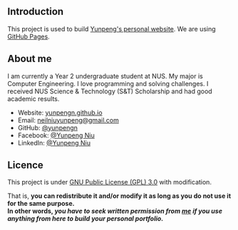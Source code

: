 ## Introduction
This project is used to build [Yunpeng's personal website](https://yunpengn.github.io/). We are using [GitHub Pages](https://pages.github.com/).

## About me
I am currently a Year 2 undergraduate student at NUS. My major is Computer Engineering. I love programming and solving challenges. I received NUS Science & Technology (S&T) Scholarship and had good academic results.

- Website: [yunpengn.github.io](https://yunpengn.github.io/)
- Email: neilniuyunpeng@gmail.com
- GitHub: [@yunpengn](https://www.github.com/yunpengn/)
- Facebook: [@Yunpeng Niu](https://www.facebook.com/NeilNiuYunpeng)
- LinkedIn: [@Yunpeng Niu](https://www.linkedin.com/in/yunpeng-niu)


## Licence
This project is under [GNU Public License (GPL) 3.0](LICENSE) with modification.

That is, **you can redistribute it and/or modify it as long as you do not use it for the same purpose.<br>
In other words, _you have to seek written permission from [me](https://www.github.com/yunpengn/) if you use anything from here to build your personal portfolio._**
